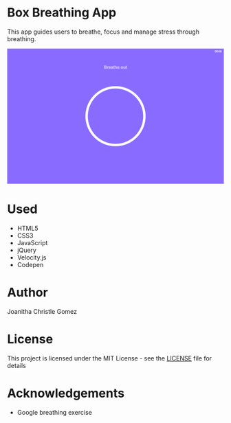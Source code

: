 Box Breathing App
========

This app guides users to breathe, focus and manage stress through breathing.

![Image](boxbreathing.png)

Used
====

* HTML5
* CSS3
* JavaScript
* jQuery
* Velocity.js
* Codepen


Author
======
Joanitha Christle Gomez

License
=====
This project is licensed under the MIT License - see the [LICENSE](LICENSE) file for details

Acknowledgements
==============

* Google breathing exercise

